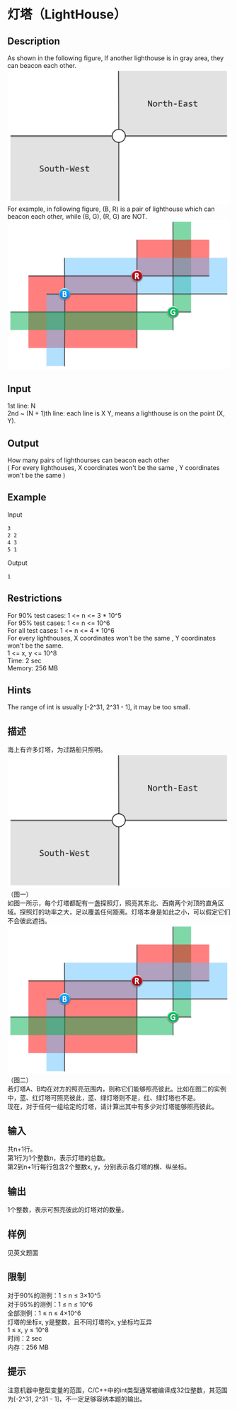 # 灯塔（LightHouse）  

## Description
As shown in the following figure, If another lighthouse is in gray area, they can beacon each other.  
![](/tsinghua-ds/problems/img/lighthouse-0.png)  
For example, in following figure, (B, R) is a pair of lighthouse which can beacon each other, while (B, G), (R, G) are NOT.  
![](/tsinghua-ds/problems/img/lighthouse-1.png)   

## Input
1st line: N   
2nd ~ (N + 1)th line: each line is X Y, means a lighthouse is on the point (X, Y).   

## Output
How many pairs of lighthourses can beacon each other   
( For every lighthouses, X coordinates won't be the same , Y coordinates won't be the same )   

## Example
Input
```
3
2 2
4 3
5 1
```
Output
```
1
```
  
## Restrictions
For 90% test cases: 1 <= n <= 3 * 10^5  
For 95% test cases: 1 <= n <= 10^6  
For all test cases: 1 <= n <= 4 * 10^6  
For every lighthouses, X coordinates won't be the same , Y coordinates won't be the same.   
1 <= x, y <= 10^8   
Time: 2 sec  
Memory: 256 MB   
   
## Hints
The range of int is usually [-2^31, 2^31 - 1], it may be too small.  

## 描述
海上有许多灯塔，为过路船只照明。  
![](/tsinghua-ds/problems/img/lighthouse-0.png)  
（图一）   
如图一所示，每个灯塔都配有一盏探照灯，照亮其东北、西南两个对顶的直角区域。探照灯的功率之大，足以覆盖任何距离。灯塔本身是如此之小，可以假定它们不会彼此遮挡。   
![](/tsinghua-ds/problems/img/lighthouse-1.png)     
（图二）  
若灯塔A、B均在对方的照亮范围内，则称它们能够照亮彼此。比如在图二的实例中，蓝、红灯塔可照亮彼此，蓝、绿灯塔则不是，红、绿灯塔也不是。  
现在，对于任何一组给定的灯塔，请计算出其中有多少对灯塔能够照亮彼此。   
   
## 输入
共n+1行。  
第1行为1个整数n，表示灯塔的总数。  
第2到n+1行每行包含2个整数x, y，分别表示各灯塔的横、纵坐标。   

## 输出
1个整数，表示可照亮彼此的灯塔对的数量。   

## 样例
见英文题面

## 限制
对于90%的测例：1 ≤ n ≤ 3×10^5  
对于95%的测例：1 ≤ n ≤ 10^6   
全部测例：1 ≤ n ≤ 4×10^6   
灯塔的坐标x, y是整数，且不同灯塔的x, y坐标均互异   
1 ≤ x, y ≤ 10^8   
时间：2 sec   
内存：256 MB   

## 提示
注意机器中整型变量的范围，C/C++中的int类型通常被编译成32位整数，其范围为[-2^31, 2^31 - 1]，不一定足够容纳本题的输出。  
   
